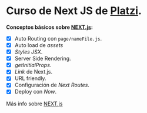 # Curso de Next JS de [Platzi](https://platzi.com/).

**Conceptos básicos sobre [NEXT.js](https://github.com/zeit/next.js):**
- [x] Auto Routing con `page/nameFile.js`.
- [x] Auto load de _assets_
- [x] _Styles JSX_.
- [x] Server Side Rendering.
- [x] _getInitialProps_.
- [x] _Link_ de Next.js.
- [x] URL friendly.
- [x] Configuración de _Next Routes_.
- [x] Deploy con _Now_.

Más info sobre [NEXT.js](https://nextjs.org)
